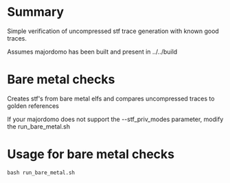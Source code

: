 # Summary

Simple verification of uncompressed stf trace generation with known good traces.

Assumes majordomo has been built and present in ../../build

# Bare metal checks
Creates stf's from bare metal elfs and compares uncompressed traces to golden references

If your majordomo does not support the --stf_priv_modes parameter, modify the
run_bare_metal.sh

# Usage for bare metal checks
```
bash run_bare_metal.sh
```
